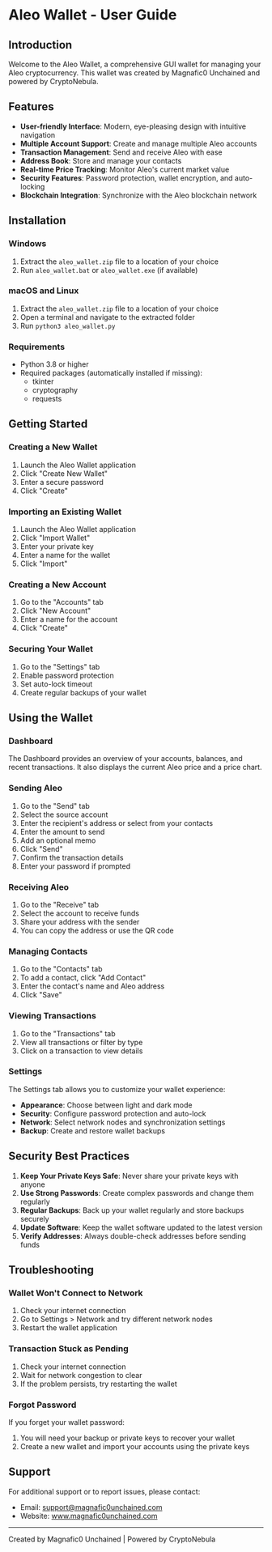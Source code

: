 # Aleo Wallet - User Guide

## Introduction

Welcome to the Aleo Wallet, a comprehensive GUI wallet for managing your Aleo cryptocurrency. This wallet was created by Magnafic0 Unchained and powered by CryptoNebula.

## Features

- **User-friendly Interface**: Modern, eye-pleasing design with intuitive navigation
- **Multiple Account Support**: Create and manage multiple Aleo accounts
- **Transaction Management**: Send and receive Aleo with ease
- **Address Book**: Store and manage your contacts
- **Real-time Price Tracking**: Monitor Aleo's current market value
- **Security Features**: Password protection, wallet encryption, and auto-locking
- **Blockchain Integration**: Synchronize with the Aleo blockchain network

## Installation

### Windows

1. Extract the `aleo_wallet.zip` file to a location of your choice
2. Run `aleo_wallet.bat` or `aleo_wallet.exe` (if available)

### macOS and Linux

1. Extract the `aleo_wallet.zip` file to a location of your choice
2. Open a terminal and navigate to the extracted folder
3. Run `python3 aleo_wallet.py`

### Requirements

- Python 3.8 or higher
- Required packages (automatically installed if missing):
  - tkinter
  - cryptography
  - requests

## Getting Started

### Creating a New Wallet

1. Launch the Aleo Wallet application
2. Click "Create New Wallet"
3. Enter a secure password
4. Click "Create"

### Importing an Existing Wallet

1. Launch the Aleo Wallet application
2. Click "Import Wallet"
3. Enter your private key
4. Enter a name for the wallet
5. Click "Import"

### Creating a New Account

1. Go to the "Accounts" tab
2. Click "New Account"
3. Enter a name for the account
4. Click "Create"

### Securing Your Wallet

1. Go to the "Settings" tab
2. Enable password protection
3. Set auto-lock timeout
4. Create regular backups of your wallet

## Using the Wallet

### Dashboard

The Dashboard provides an overview of your accounts, balances, and recent transactions. It also displays the current Aleo price and a price chart.

### Sending Aleo

1. Go to the "Send" tab
2. Select the source account
3. Enter the recipient's address or select from your contacts
4. Enter the amount to send
5. Add an optional memo
6. Click "Send"
7. Confirm the transaction details
8. Enter your password if prompted

### Receiving Aleo

1. Go to the "Receive" tab
2. Select the account to receive funds
3. Share your address with the sender
4. You can copy the address or use the QR code

### Managing Contacts

1. Go to the "Contacts" tab
2. To add a contact, click "Add Contact"
3. Enter the contact's name and Aleo address
4. Click "Save"

### Viewing Transactions

1. Go to the "Transactions" tab
2. View all transactions or filter by type
3. Click on a transaction to view details

### Settings

The Settings tab allows you to customize your wallet experience:

- **Appearance**: Choose between light and dark mode
- **Security**: Configure password protection and auto-lock
- **Network**: Select network nodes and synchronization settings
- **Backup**: Create and restore wallet backups

## Security Best Practices

1. **Keep Your Private Keys Safe**: Never share your private keys with anyone
2. **Use Strong Passwords**: Create complex passwords and change them regularly
3. **Regular Backups**: Back up your wallet regularly and store backups securely
4. **Update Software**: Keep the wallet software updated to the latest version
5. **Verify Addresses**: Always double-check addresses before sending funds

## Troubleshooting

### Wallet Won't Connect to Network

1. Check your internet connection
2. Go to Settings > Network and try different network nodes
3. Restart the wallet application

### Transaction Stuck as Pending

1. Check your internet connection
2. Wait for network congestion to clear
3. If the problem persists, try restarting the wallet

### Forgot Password

If you forget your wallet password:
1. You will need your backup or private keys to recover your wallet
2. Create a new wallet and import your accounts using the private keys

## Support

For additional support or to report issues, please contact:
- Email: support@magnafic0unchained.com
- Website: www.magnafic0unchained.com

---

Created by Magnafic0 Unchained | Powered by CryptoNebula
